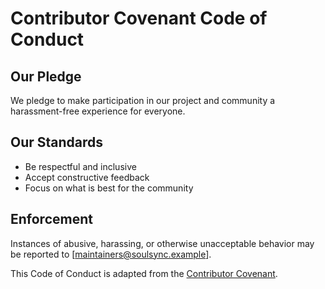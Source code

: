 # Contributor Covenant Code of Conduct

## Our Pledge
We pledge to make participation in our project and community a harassment-free experience for everyone.

## Our Standards
- Be respectful and inclusive
- Accept constructive feedback
- Focus on what is best for the community

## Enforcement
Instances of abusive, harassing, or otherwise unacceptable behavior may be reported to [maintainers@soulsync.example].

This Code of Conduct is adapted from the [Contributor Covenant](https://www.contributor-covenant.org/).

